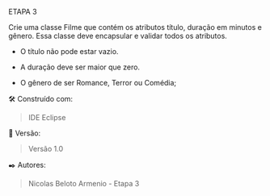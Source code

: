 ETAPA 3

Crie uma classe Filme que contém os atributos título, duração em minutos e gênero. Essa classe deve encapsular e validar todos os atributos.

* O título não pode estar vazio.

* A duração deve ser maior que zero.

* O gênero de ser Romance, Terror ou Comédia;

🛠️ Construído com:

> IDE Eclipse

📌 Versão:

> Versão 1.0

✒️ Autores:

> Nicolas Beloto Armenio - Etapa 3
